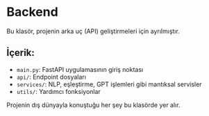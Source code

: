 # Backend

Bu klasör, projenin arka uç (API) geliştirmeleri için ayrılmıştır.

## İçerik:
- `main.py`: FastAPI uygulamasının giriş noktası
- `api/`: Endpoint dosyaları
- `services/`: NLP, eşleştirme, GPT işlemleri gibi mantıksal servisler
- `utils/`: Yardımcı fonksiyonlar

Projenin dış dünyayla konuştuğu her şey bu klasörde yer alır.
